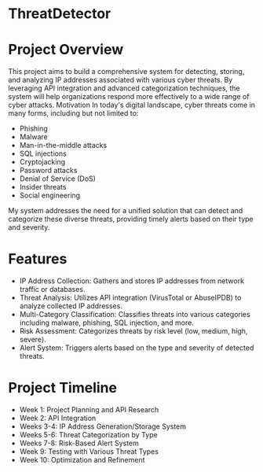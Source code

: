 # ThreatDetector

# Project Overview
This project aims to build a comprehensive system for detecting, storing, and analyzing IP addresses associated with various cyber threats. By leveraging API integration and advanced categorization techniques, the system will help organizations respond more effectively to a wide range of cyber attacks.
Motivation
In today's digital landscape, cyber threats come in many forms, including but not limited to:

* Phishing
* Malware
* Man-in-the-middle attacks
* SQL injections
* Cryptojacking
* Password attacks
* Denial of Service (DoS)
* Insider threats
* Social engineering

My system addresses the need for a unified solution that can detect and categorize these diverse threats, providing timely alerts based on their type and severity.

# Features

* IP Address Collection: Gathers and stores IP addresses from network traffic or databases.
* Threat Analysis: Utilizes API integration (VirusTotal or AbuseIPDB) to analyze collected IP addresses.
* Multi-Category Classification: Classifies threats into various categories including malware, phishing, SQL injection, and more.
* Risk Assessment: Categorizes threats by risk level (low, medium, high, severe).
* Alert System: Triggers alerts based on the type and severity of detected threats.

# Project Timeline

* Week 1: Project Planning and API Research
* Week 2: API Integration
* Weeks 3-4: IP Address Generation/Storage System
* Weeks 5-6: Threat Categorization by Type
* Weeks 7-8: Risk-Based Alert System
* Week 9: Testing with Various Threat Types
* Week 10: Optimization and Refinement
